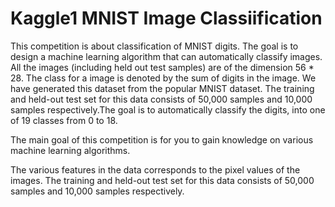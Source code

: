 # Kaggle1 MNIST Image Classiification
This competition is about classification of MNIST digits. The goal is to design a machine learning algorithm that can automatically classify images. All the images (including held out test samples) are of the dimension 56 * 28. The class for a image is denoted by the sum of digits in the image. We have generated this dataset from the popular MNIST dataset. The training and held-out test set for this data consists of 50,000 samples and 10,000 samples respectively.The goal is to automatically classify the digits, into one of 19 classes from 0 to 18.

The main goal of this competition is for you to gain knowledge on various machine learning algorithms.

The various features in the data corresponds to the pixel values of the images. The training and held-out test set
for this data consists of 50,000 samples and 10,000 samples respectively.
